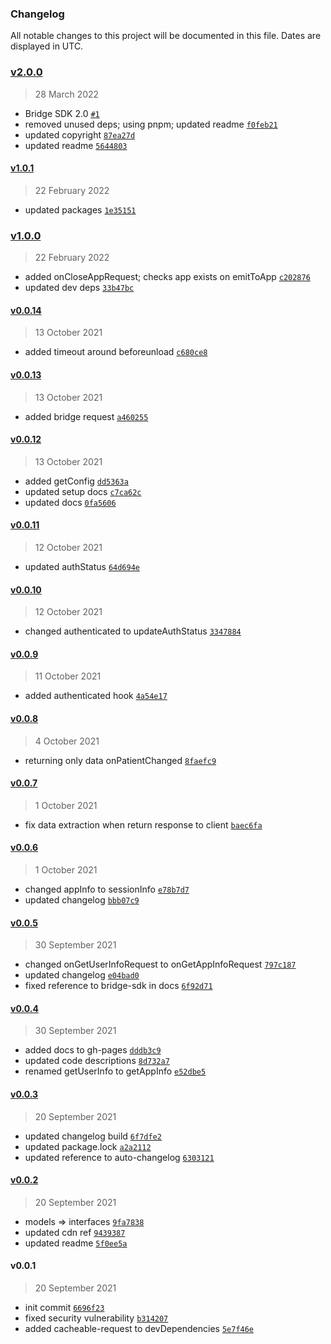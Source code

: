 ### Changelog

All notable changes to this project will be documented in this file. Dates are displayed in UTC.

### [v2.0.0](https://github.com/arrowhealth/bridge-sdk/compare/v1.0.1...v2.0.0)

> 28 March 2022

- Bridge SDK 2.0 [`#1`](https://github.com/arrowhealth/bridge-sdk/pull/1)
- removed unused deps; using pnpm; updated readme [`f0feb21`](https://github.com/arrowhealth/bridge-sdk/commit/f0feb21dfcc33f219c0660a755801de18acf5709)
- updated copyright [`87ea27d`](https://github.com/arrowhealth/bridge-sdk/commit/87ea27d336f0925de03d630a53c76e86a2abb150)
- updated readme [`5644803`](https://github.com/arrowhealth/bridge-sdk/commit/5644803c1039f741e336ac712e98f08aa47a146f)

#### [v1.0.1](https://github.com/arrowhealth/bridge-sdk/compare/v1.0.0...v1.0.1)

> 22 February 2022

- updated packages [`1e35151`](https://github.com/arrowhealth/bridge-sdk/commit/1e35151a7199dba1881f0d6fc86e4280906b6f42)

### [v1.0.0](https://github.com/arrowhealth/bridge-sdk/compare/v0.0.14...v1.0.0)

> 22 February 2022

- added onCloseAppRequest; checks app exists on emitToApp [`c202876`](https://github.com/arrowhealth/bridge-sdk/commit/c202876dc2170a75ecbffa97c3317bbefb27108b)
- updated dev deps [`33b47bc`](https://github.com/arrowhealth/bridge-sdk/commit/33b47bc2dfa5854bff5e876c8ba6f97b8de159aa)

#### [v0.0.14](https://github.com/arrowhealth/bridge-sdk/compare/v0.0.13...v0.0.14)

> 13 October 2021

- added timeout around beforeunload [`c680ce8`](https://github.com/arrowhealth/bridge-sdk/commit/c680ce8d7d5d565fecd1984095eeb9596dc0215a)

#### [v0.0.13](https://github.com/arrowhealth/bridge-sdk/compare/v0.0.12...v0.0.13)

> 13 October 2021

- added bridge request [`a460255`](https://github.com/arrowhealth/bridge-sdk/commit/a460255c98b289048f7cbc20cbe133cbb5702f3a)

#### [v0.0.12](https://github.com/arrowhealth/bridge-sdk/compare/v0.0.11...v0.0.12)

> 13 October 2021

- added getConfig [`dd5363a`](https://github.com/arrowhealth/bridge-sdk/commit/dd5363aac965197ef7d1893168d679e776d3e11b)
- updated setup docs [`c7ca62c`](https://github.com/arrowhealth/bridge-sdk/commit/c7ca62ce5a85eccafd3d1b83483fecb71b08223d)
- updated docs [`0fa5606`](https://github.com/arrowhealth/bridge-sdk/commit/0fa56062f1dcf6e7edac84ae5b531ffc57921c2c)

#### [v0.0.11](https://github.com/arrowhealth/bridge-sdk/compare/v0.0.10...v0.0.11)

> 12 October 2021

- updated authStatus [`64d694e`](https://github.com/arrowhealth/bridge-sdk/commit/64d694e800f549f545712596c87eae7e573fab68)

#### [v0.0.10](https://github.com/arrowhealth/bridge-sdk/compare/v0.0.9...v0.0.10)

> 12 October 2021

- changed authenticated to updateAuthStatus [`3347884`](https://github.com/arrowhealth/bridge-sdk/commit/33478840baec78951f09918c954a39fdcb9f1993)

#### [v0.0.9](https://github.com/arrowhealth/bridge-sdk/compare/v0.0.8...v0.0.9)

> 11 October 2021

- added authenticated hook [`4a54e17`](https://github.com/arrowhealth/bridge-sdk/commit/4a54e1778f8ab943b6ff39b84f9255cb44b57f94)

#### [v0.0.8](https://github.com/arrowhealth/bridge-sdk/compare/v0.0.7...v0.0.8)

> 4 October 2021

- returning only data onPatientChanged [`8faefc9`](https://github.com/arrowhealth/bridge-sdk/commit/8faefc9905303f58050ff17661e34b6c656f4161)

#### [v0.0.7](https://github.com/arrowhealth/bridge-sdk/compare/v0.0.6...v0.0.7)

> 1 October 2021

- fix data extraction when return response to client [`baec6fa`](https://github.com/arrowhealth/bridge-sdk/commit/baec6fad4911ea9f21bdef92a46652d1b3c98c3e)

#### [v0.0.6](https://github.com/arrowhealth/bridge-sdk/compare/v0.0.5...v0.0.6)

> 1 October 2021

- changed appInfo to sessionInfo [`e78b7d7`](https://github.com/arrowhealth/bridge-sdk/commit/e78b7d7b019c96899440845608299c8645f16b8a)
- updated changelog [`bbb07c9`](https://github.com/arrowhealth/bridge-sdk/commit/bbb07c98a92dbc49db72a02d2a5c0f5893df38d0)

#### [v0.0.5](https://github.com/arrowhealth/bridge-sdk/compare/v0.0.4...v0.0.5)

> 30 September 2021

- changed onGetUserInfoRequest to onGetAppInfoRequest [`797c187`](https://github.com/arrowhealth/bridge-sdk/commit/797c187afe29e2ad7dc4a322c3d0a8b98f97ff6c)
- updated changelog [`e04bad0`](https://github.com/arrowhealth/bridge-sdk/commit/e04bad05194caf18ede681d06c3d8b33583ec9e5)
- fixed reference to bridge-sdk in docs [`6f92d71`](https://github.com/arrowhealth/bridge-sdk/commit/6f92d71e7f2654e798c9828fe0a8d4e8789f5256)

#### [v0.0.4](https://github.com/arrowhealth/bridge-sdk/compare/v0.0.3...v0.0.4)

> 30 September 2021

- added docs to gh-pages [`dddb3c9`](https://github.com/arrowhealth/bridge-sdk/commit/dddb3c93b64527f9532a860bb770fe4df54d0d84)
- updated code descriptions [`8d732a7`](https://github.com/arrowhealth/bridge-sdk/commit/8d732a7490b6c0bf788944bf3d187504754e0200)
- renamed getUserInfo to getAppInfo [`e52dbe5`](https://github.com/arrowhealth/bridge-sdk/commit/e52dbe57eb3b38f3aa02e5e9479e808ba5dc7e68)

#### [v0.0.3](https://github.com/arrowhealth/bridge-sdk/compare/v0.0.2...v0.0.3)

> 20 September 2021

- updated changelog build [`6f7dfe2`](https://github.com/arrowhealth/bridge-sdk/commit/6f7dfe252aece53a7e1775d29da17b11e018f435)
- updated package.lock [`a2a2112`](https://github.com/arrowhealth/bridge-sdk/commit/a2a21122da679cf2647b13b3d93648e53fe75aa8)
- updated reference to auto-changelog [`6303121`](https://github.com/arrowhealth/bridge-sdk/commit/6303121bf0ce207fe1bdc1257d201d787e9907d9)

#### [v0.0.2](https://github.com/arrowhealth/bridge-sdk/compare/v0.0.1...v0.0.2)

> 20 September 2021

- models =&gt; interfaces [`9fa7838`](https://github.com/arrowhealth/bridge-sdk/commit/9fa7838e1b918f20bb31f9c69e1b6f959b77ad33)
- updated cdn ref [`9439387`](https://github.com/arrowhealth/bridge-sdk/commit/94393878e2653cdef9dfb758bf87e4fc11e2edc6)
- updated readme [`5f0ee5a`](https://github.com/arrowhealth/bridge-sdk/commit/5f0ee5ac062b973df88ae2a32732c91492e3043d)

#### v0.0.1

> 20 September 2021

- init commit [`6696f23`](https://github.com/arrowhealth/bridge-sdk/commit/6696f23aa46a699f58b47d4874ee13b21980b597)
- fixed security vulnerability [`b314207`](https://github.com/arrowhealth/bridge-sdk/commit/b314207d20ff85a167f53f272f7de48fc116626b)
- added cacheable-request to devDependencies [`5e7f46e`](https://github.com/arrowhealth/bridge-sdk/commit/5e7f46e9fa9044bbe898f067498c5ffe50d1e0dc)
